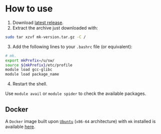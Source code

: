 # How to use
1. Download [latest release](https://github.com/elauksap/mk/releases).
2. Extract the archive just downloaded with:
```bash
sudo tar xzvf mk-version.tar.gz -C /
```
3. Add the following lines to your `.bashrc` file (or equivalent):
```bash
# mk.
export mkPrefix=/u/sw/
source ${mkPrefix}/etc/profile
module load gcc-glibc
module load package_name
```
4. Restart the shell.

Use `module avail` or `module spider` to check the available packages.

## Docker
A `Docker` image built upon [`Ubuntu`](https://hub.docker.com/_/ubuntu)
(`x86-64` architecture) with `mk` installed is available
[here](https://hub.docker.com/r/pasclafr/mk).
